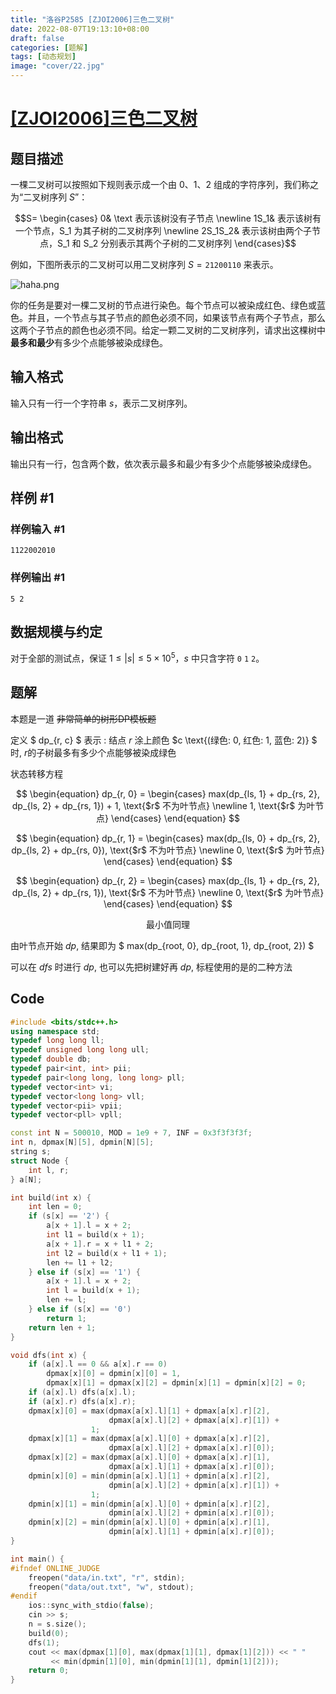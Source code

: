 ```yaml
---
title: "洛谷P2585 [ZJOI2006]三色二叉树"
date: 2022-08-07T19:13:10+08:00
draft: false
categories:	[题解]
tags: [动态规划]
image: "cover/22.jpg"
---
```


# [[ZJOI2006]三色二叉树](https://www.luogu.com.cn/problem/P2585)

## 题目描述

一棵二叉树可以按照如下规则表示成一个由 $0$、$1$、$2$ 组成的字符序列，我们称之为“二叉树序列 $S$”：

$$S=
\begin{cases}
0& \text 表示该树没有子节点 \newline
1S_1& 表示该树有一个节点，S_1 为其子树的二叉树序列 \newline
2S_1S_2& 表示该树由两个子节点，S_1 和 S_2 分别表示其两个子树的二叉树序列
\end{cases}$$

例如，下图所表示的二叉树可以用二叉树序列 $S=\texttt{21200110}$ 来表示。

![haha.png](https://i.loli.net/2020/04/27/Ijw8ZEWCKH2rtJG.png)

你的任务是要对一棵二叉树的节点进行染色。每个节点可以被染成红色、绿色或蓝色。并且，一个节点与其子节点的颜色必须不同，如果该节点有两个子节点，那么这两个子节点的颜色也必须不同。给定一颗二叉树的二叉树序列，请求出这棵树中**最多和最少**有多少个点能够被染成绿色。

## 输入格式

输入只有一行一个字符串 $s$，表示二叉树序列。

## 输出格式

输出只有一行，包含两个数，依次表示最多和最少有多少个点能够被染成绿色。

## 样例 #1

### 样例输入 #1

```
1122002010
```

### 样例输出 #1

```
5 2
```

## 数据规模与约定

对于全部的测试点，保证 $1 \leq |s| \leq 5 \times 10^5$，$s$ 中只含字符 `0` `1` `2`。


## 题解

本题是一道 ~~非常简单的树形DP模板题~~

定义 $ dp_{r, c} $ 表示 $:$ 结点 $r$ 涂上颜色 $c \text{(绿色: 0, 红色: 1, 蓝色: 2)} $ 时, $r$的子树最多有多少个点能够被染成绿色 

状态转移方程

$$
\begin{equation}
dp_{r, 0} =
\begin{cases}
max(dp_{ls, 1} + dp_{rs, 2}, dp_{ls, 2} + dp_{rs, 1}) + 1, \text{$r$ 不为叶节点} \newline
1, \text{$r$ 为叶节点}
\end{cases}
\end{equation}
$$

$$
\begin{equation}
dp_{r, 1} =
\begin{cases}
max(dp_{ls, 0} + dp_{rs, 2}, dp_{ls, 2} + dp_{rs, 0}), \text{$r$ 不为叶节点} \newline
0, \text{$r$ 为叶节点}
\end{cases}
\end{equation}
$$

$$
\begin{equation}
dp_{r, 2} =
\begin{cases}
max(dp_{ls, 1} + dp_{rs, 2}, dp_{ls, 2} + dp_{rs, 1}), \text{$r$ 不为叶节点} \newline
0, \text{$r$ 为叶节点}
\end{cases}
\end{equation}
$$

$$
\text{最小值同理}
$$

由叶节点开始 $dp$, 结果即为 $ max(dp_{root, 0}, dp_{root, 1}, dp_{root, 2}) $

可以在 $dfs$ 时进行 $dp$, 也可以先把树建好再 $dp$, 标程使用的是的二种方法


## Code

```cpp
#include <bits/stdc++.h>
using namespace std;
typedef long long ll;
typedef unsigned long long ull;
typedef double db;
typedef pair<int, int> pii;
typedef pair<long long, long long> pll;
typedef vector<int> vi;
typedef vector<long long> vll;
typedef vector<pii> vpii;
typedef vector<pll> vpll;

const int N = 500010, MOD = 1e9 + 7, INF = 0x3f3f3f3f;
int n, dpmax[N][5], dpmin[N][5];
string s;
struct Node {
    int l, r;
} a[N];

int build(int x) {
    int len = 0;
    if (s[x] == '2') {
        a[x + 1].l = x + 2;
        int l1 = build(x + 1);
        a[x + 1].r = x + l1 + 2;
        int l2 = build(x + l1 + 1);
        len += l1 + l2;
    } else if (s[x] == '1') {
        a[x + 1].l = x + 2;
        int l = build(x + 1);
        len += l;
    } else if (s[x] == '0')
        return 1;
    return len + 1;
}

void dfs(int x) {
    if (a[x].l == 0 && a[x].r == 0)
        dpmax[x][0] = dpmin[x][0] = 1,
        dpmax[x][1] = dpmax[x][2] = dpmin[x][1] = dpmin[x][2] = 0;
    if (a[x].l) dfs(a[x].l);
    if (a[x].r) dfs(a[x].r);
    dpmax[x][0] = max(dpmax[a[x].l][1] + dpmax[a[x].r][2],
                      dpmax[a[x].l][2] + dpmax[a[x].r][1]) +
                  1;
    dpmax[x][1] = max(dpmax[a[x].l][0] + dpmax[a[x].r][2],
                      dpmax[a[x].l][2] + dpmax[a[x].r][0]);
    dpmax[x][2] = max(dpmax[a[x].l][0] + dpmax[a[x].r][1],
                      dpmax[a[x].l][1] + dpmax[a[x].r][0]);
    dpmin[x][0] = min(dpmin[a[x].l][1] + dpmin[a[x].r][2],
                      dpmin[a[x].l][2] + dpmin[a[x].r][1]) +
                  1;
    dpmin[x][1] = min(dpmin[a[x].l][0] + dpmin[a[x].r][2],
                      dpmin[a[x].l][2] + dpmin[a[x].r][0]);
    dpmin[x][2] = min(dpmin[a[x].l][0] + dpmin[a[x].r][1],
                      dpmin[a[x].l][1] + dpmin[a[x].r][0]);
}

int main() {
#ifndef ONLINE_JUDGE
    freopen("data/in.txt", "r", stdin);
    freopen("data/out.txt", "w", stdout);
#endif
    ios::sync_with_stdio(false);
    cin >> s;
    n = s.size();
    build(0);
    dfs(1);
    cout << max(dpmax[1][0], max(dpmax[1][1], dpmax[1][2])) << " "
         << min(dpmin[1][0], min(dpmin[1][1], dpmin[1][2]));
    return 0;
}
```